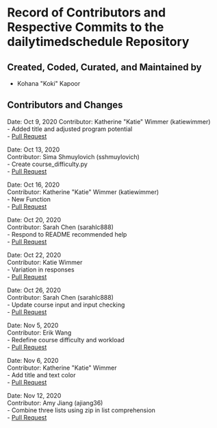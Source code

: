 # Record of Contributors and Respective Commits to the dailytimedschedule Repository 

## Created, Coded, Curated, and Maintained by 
- Kohana "Koki" Kapoor 

## Contributors and Changes 

Date: Oct 9, 2020 
Contributor: Katherine "Katie" Wimmer (katiewimmer)    
    - Added title and adjusted program potential     
    - [Pull Request](https://github.com/kokikapoor/dailytimedschedule/commit/0d8461d9cee9517c3bbbc663d9be775be9d7d62b)    
  
Date: Oct 13, 2020    
Contributor: Sima Shmuylovich (sshmuylovich)  
    - Create course_difficulty.py    
    - [Pull Request](https://github.com/kokikapoor/dailytimedschedule/commit/c35ab3fb8e87dac49740bf77d24bcbadce8c2485)   

Date: Oct 16, 2020     
Contributor: Katherine "Katie" Wimmer (katiewimmer)     
    - New Function    
    - [Pull Request](https://github.com/kokikapoor/dailytimedschedule/commit/91df58f1ccfcc037d50949b42e8c5d741d77884c)  

Date: Oct 20, 2020     
Contributor: Sarah Chen (sarahlc888)     
    - Respond to README recommended help    
    - [Pull Request](https://github.com/kokikapoor/dailytimedschedule/commit/f09256d0b6b05fe43133b556b244cd29fc71b5dc)  

Date: Oct 22, 2020    
Contributor: Katie Wimmer    
    - Variation in responses     
    - [Pull Request](https://github.com/kokikapoor/dailytimedschedule/commit/08fdceea64e2ac3e408337c75668785bacc94dfb)      

Date: Oct 26, 2020     
Contributor: Sarah Chen (sarahlc888)   
    - Update course input and input checking    
    - [Pull Request](https://github.com/kokikapoor/dailytimedschedule/commit/2c4dd8afbc968aa8e540e5438cceb1d7f3391353)    

Date: Nov 5, 2020     
Contributor: Erik Wang    
    - Redefine course difficulty and workload    
    - [Pull Request](https://github.com/kokikapoor/dailytimedschedule/commit/989ba40c3ff52447cf7803eb4279e130b35249fa)   

Date: Nov 6, 2020   
Contributor: Katherine "Katie" Wimmer    
    - Add title and text color     
    - [Pull Request](https://github.com/kokikapoor/dailytimedschedule/commit/e6e2ec943837a0dfa12aea735743fcae7ef1ca13)    

Date: Nov 12, 2020     
Contributor: Amy Jiang (ajiang36)     
    - Combine three lists using zip in list comprehension       
    - [Pull Request](https://github.com/kokikapoor/dailytimedschedule/commit/121cb67e4239024ac581dffd4271f582a7b2cf15)


  
